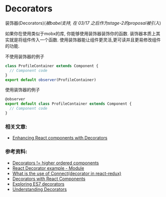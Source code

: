 # Decorators
装饰器(Decorators)(*被babel支持, 在 03/17 之后作为stage-2的proposal被引入*)

如果你在使用类似于mobx的库, 你能够使用装饰器装饰你的函数. 装饰器本质上其实就是将组件传入一个函数. 使用装饰器能让组件更灵活,更可读并且更易修改组件的功能.

不使用装饰器的例子
```javascript
class ProfileContainer extends Component {
  // Component code
}
export default observer(ProfileContainer)
```
使用装饰器的例子
```javascript
@observer
export default class ProfileContainer extends Component {
  // Component code
}
```

### 相关文章:
- [Enhancing React components with Decorators](https://medium.com/@gigobyte/enhancing-react-components-with-decorators-441320e8606a)

### 参考资料:
- [Decorators != higher ordered components](https://twitter.com/dan_abramov/status/628202050946514944)
- [React Decorator example - Module](https://github.com/gigobyte/react-document-title-decorator)
- [What is the use of Connect(decorator in react-redux)](http://stackoverflow.com/questions/36553814/what-is-the-use-of-connect-decorator-in-react-redux)
- [Decorators with React Components](http://stackoverflow.com/questions/36286384/decorators-with-react-components)
- [Exploring ES7 decorators](https://medium.com/google-developers/exploring-es7-decorators-76ecb65fb841#.8cbzw5wcl)
- [Understanding Decorators](https://survivejs.com/react/appendices/understanding-decorators/)
